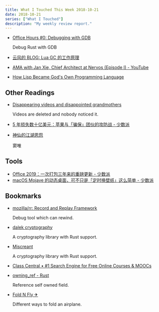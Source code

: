 ```yaml
---
title: What I Touched This Week 2018-10-21
date: 2018-10-21
series: ["What I Touched"]
description: "My weekly review report."
---
```


* [Office Hours #0: Debugging with GDB](http://smallcultfollowing.com/babysteps/blog/2018/09/21/office-hours-0-debugging-with-gdb/)

    Debug Rust with GDB

* [云风的 BLOG: Lua GC 的工作原理](https://blog.codingnow.com/2018/10/lua_gc.html)
* [AMA with Jan Xie, Chief Architect at Nervos (Episode I) - YouTube](https://www.youtube.com/watch?v=P2nR2YdJpXw)
* [How Lisp Became God's Own Programming Language](https://twobithistory.org/2018/10/14/lisp.html)

<!--more-->

## Other Readings

* [Disappearing videos and disappointed grandmothers](https://rachelbythebay.com/w/2018/10/05/recipes/)

    Videos are deleted and nobody noticed it.

* [5 年损失数十亿美元：苹果与「骗保」团伙的攻防战 - 少数派](https://sspai.com/post/47470)
* [神仙的江湖恩怨](https://mp.weixin.qq.com/s/RBQ-bTT95pJQpjyQkc2xOg)

    窦唯

## Tools

* [Office 2019：一次打包三年来的重磅更新 - 少数派](https://sspai.com/post/47426)
* [macOS Mojave 的动态桌面，可不只是「定时换壁纸」这么简单 - 少数派](https://sspai.com/post/47390)

## Bookmarks

* [mozilla/rr: Record and Replay Framework](https://github.com/mozilla/rr)

    Debug tool which can rewind.

* [dalek cryptography](https://dalek.rs/)

    A cryptography library with Rust support.

* [Miscreant](https://miscreant.io/)

    A cryptography library with Rust support.

* [Class Central • #1 Search Engine for Free Online Courses & MOOCs](https://www.class-central.com/)
* [owning_ref - Rust](https://kimundi.github.io/owning-ref-rs/owning_ref/index.html)

    Reference self owned field.

* [Fold N Fly ✈](https://www.foldnfly.com/index.html)

    Different ways to fold an airplane.

